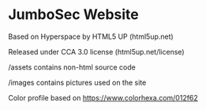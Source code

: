 # JumboSec Website

Based on Hyperspace by HTML5 UP (html5up.net)

Released under CCA 3.0 license (html5up.net/license)

/assets contains non-html source code

/images contains pictures used on the site

Color profile based on https://www.colorhexa.com/012f62
